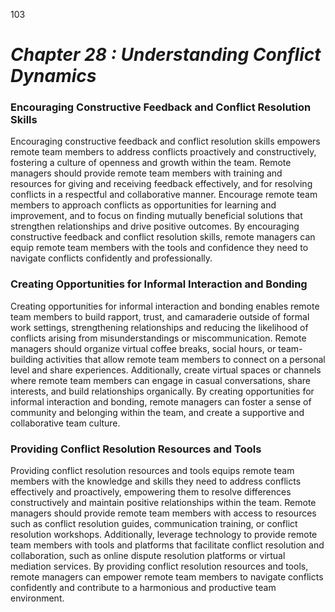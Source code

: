 103


# ***Chapter 28  : Understanding Conflict Dynamics***


### **Encouraging Constructive Feedback and Conflict Resolution Skills**

Encouraging constructive feedback and conflict resolution skills empowers remote team members to address conflicts proactively and constructively, fostering a culture of openness and growth within the team. Remote managers should provide remote team members with training and resources for giving and receiving feedback effectively, and for resolving conflicts in a respectful and collaborative manner. Encourage remote team members to approach conflicts as opportunities for learning and improvement, and to focus on finding mutually beneficial solutions that strengthen relationships and drive positive outcomes. By encouraging constructive feedback and conflict resolution skills, remote managers can equip remote team members with the tools and confidence they need to navigate conflicts confidently and professionally.

### **Creating Opportunities for Informal Interaction and Bonding**

Creating opportunities for informal interaction and bonding enables remote team members to build rapport, trust, and camaraderie outside of formal work settings, strengthening relationships and reducing the likelihood of conflicts arising from misunderstandings or miscommunication. Remote managers should organize virtual coffee breaks, social hours, or team-building activities that allow remote team members to connect on a personal level and share experiences. Additionally, create virtual spaces or channels where remote team members can engage in casual conversations, share interests, and build relationships organically. By creating opportunities for informal interaction and bonding, remote managers can foster a sense of community and belonging within the team, and create a supportive and collaborative team culture.

### **Providing Conflict Resolution Resources and Tools**

Providing conflict resolution resources and tools equips remote team members with the knowledge and skills they need to address conflicts effectively and proactively, empowering them to resolve differences constructively and maintain positive relationships within the team. Remote managers should provide remote team members with access to resources such as conflict resolution guides, communication training, or conflict resolution workshops. Additionally, leverage technology to provide remote team members with tools and platforms that facilitate conflict resolution and collaboration, such as online dispute resolution platforms or virtual mediation services. By providing conflict resolution resources and tools, remote managers can empower remote team members to navigate conflicts confidently and contribute to a harmonious and productive team environment.
